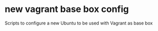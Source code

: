 new vagrant base box config
===========================

Scripts to configure a new Ubuntu to be used with Vagrant as base box
